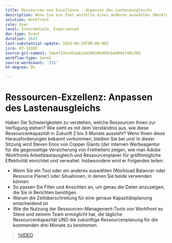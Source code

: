 ```yaml
---
title: Ressourcen von Excellence - Anpassen des Lastenausgleichs
description: Wenn Sie ein Tool anstelle eines anderen auswählen (Workload Balancer oder Resource Planer) oder Situationen, in denen Sie sowohl die Verwendung von Filtern als auch Ansichten verwenden können, um genau die Daten anzuzeigen, die Sie für die Berichterstellung benötigen Warum die Zeitabgabe für die genaue Kapazitätsplanung von entscheidender Bedeutung ist Wie die Verwendung der Ressourcen-Management-Tools von Workfront es Steve und seinem Team ermöglicht hat, die tägliche Ressourcenkapazität UND die zukünftige Ressourcenplanung für die kommenden drei Monate zu bestimmen
solution: Workfront
role: User
level: Intermediate, Experienced
doc-type: Event
duration: 2623
last-substantial-update: 2024-08-29T00:00:00Z
jira: KT-16102
source-git-commit: 34eef234c654a62ad30929b99dcb4d09af48c29d
workflow-type: tm+mt
source-wordcount: '231'
ht-degree: 0%

---
```



# Ressourcen-Exzellenz: Anpassen des Lastenausgleichs

Haben Sie Schwierigkeiten zu verstehen, welche Ressourcen Ihnen zur Verfügung stehen? Wie sieht es mit dem Verständnis aus, wie diese Ressourcenkapazität in Zukunft 2 bis 3 Monate aussieht? Wenn Ihnen diese Herausforderungen bekannt vorkommen, bleiben Sie bei uns! In dieser Sitzung wird Steven Enos von Copper Giants (der internen Werbeagentur für die gegenseitige Versicherung von Freiheiten) zeigen, wie man Adobe Workfronts Arbeitslastausgleich und Ressourcenplaner für größtmögliche Effektivität einrichtet und verwaltet. Insbesondere wird er Folgendes teilen:

* Wenn Sie ein Tool oder ein anderes auswählen (Workload Balancer oder Resource Planer) oder Situationen, in denen Sie beide verwenden können
* So passen Sie Filter und Ansichten an, um genau die Daten anzuzeigen, die Sie in Berichten benötigen
* Warum die Zeitüberschreitung für eine genaue Kapazitätsplanung entscheidend ist
* Wie die Nutzung der Ressourcen-Management-Tools von Workfront es Steve und seinem Team ermöglicht hat, die tägliche Ressourcenkapazität UND die zukünftige Ressourcenplanung für die kommenden drei Monate zu bestimmen

>[!VIDEO](https://video.tv.adobe.com/v/3433217/?learn=on)
